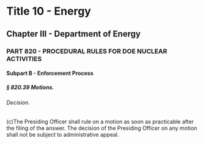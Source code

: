 
# Title 10 - Energy
## Chapter III - Department of Energy
### PART 820 - PROCEDURAL RULES FOR DOE NUCLEAR ACTIVITIES
#### Subpart B - Enforcement Process
##### § 820.39 Motions.
###### Decision.

(c)The Presiding Officer shall rule on a motion as soon as practicable after the filing of the answer. The decision of the Presiding Officer on any motion shall not be subject to administrative appeal.
